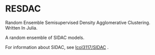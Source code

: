# RESDAC
Random Ensemble Semisupervised Density Agglomerative Clustering. Written In Julia. 

A random ensemble of SIDAC models.

For information about SIDAC, see [lcol3117/SIDAC](github.com/lcol3117/SIDAC) . 
